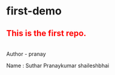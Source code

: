 # first-demo
<h2 style='color:red'>This is the first repo.</h2>
<br>
Author - pranay
<br>


Name : Suthar Pranaykumar shaileshbhai 
